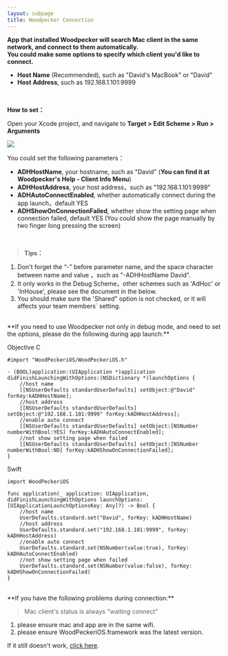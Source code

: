 ```yaml
---
layout: subpage
title: Woodpecker Connection
---
```



**App that installed Woodpecker will search Mac client in the same network, and connect to them automatically.**<br/>
**You could make some options to specify which client you'd like to connect.**

 -  **Host Name** (Recommended), such as "David's MacBook" or "David"
 -  **Host Address**, such as 192.168.1.101:9999
<br/>


**How to set：**

Open your Xcode project, and navigate to **Target > Edit Scheme > Run > Arguments**

![][1]

You could set the following parameters：

 -  **ADHHostName**,  your hostname, such as "David" (**You can find it at Woodpecker's Help - Client Info Menu**)
 -  **ADHHostAddress**,  your host address，such as "192.168.1.101:9999"    
 -  **ADHAutoConnectEnabled**,  whether automatically connect during the app launch，default YES
 -  **ADHShowOnConnectionFailed**,  whether show the setting page when connection failed, default YES (You could show the page manually by two finger long pressing the screen)
<br/>

> **Tips：**<br/>
1. Don't forget the “-” before parameter name, and  the space character between name and value ，such as "-ADHHostName David".<br/>
2. It only works in the Debug Scheme，other schemes such as 'AdHoc' or 'InHouse', please see the document in the below.<br/>
3. You should make sure the 'Shared" option is not checked, or it will affects your team members` setting.

<br/>
**If you need to use Woodpecker not only in debug mode, and need to set the options, please do the following during app launch:**

Objective C
```
#import "WoodPeckeriOS/WoodPeckeriOS.h"

- (BOOL)application:(UIApplication *)application didFinishLaunchingWithOptions:(NSDictionary *)launchOptions {
    //host name
    [[NSUserDefaults standardUserDefaults] setObject:@"David" forKey:kADHHostName];
    //host address
    [[NSUserDefaults standardUserDefaults] setObject:@"192.168.1.101:9999" forKey:kADHHostAddress];
    //enable auto connect
    [[NSUserDefaults standardUserDefaults] setObject:[NSNumber numberWithBool:YES] forKey:kADHAutoConnectEnabled];
    //not show setting page when failed
    [[NSUserDefaults standardUserDefaults] setObject:[NSNumber numberWithBool:NO] forKey:kADHShowOnConnectionFailed];
}
```

Swift

```
import WoodPeckeriOS

func application(_ application: UIApplication, didFinishLaunchingWithOptions launchOptions: [UIApplicationLaunchOptionsKey: Any]?) -> Bool {
    //host name
    UserDefaults.standard.set("David", forKey: kADHHostName)
    //host address
    UserDefaults.standard.set("192.168.1.101:9999", forKey: kADHHostAddress)
    //enable auto connect
    UserDefaults.standard.set(NSNumber(value:true), forKey: kADHAutoConnectEnabled)
    //not show setting page when failed
    UserDefaults.standard.set(NSNumber(value:false), forKey: kADHShowOnConnectionFailed)
}
```
<br/>
**If you have the following problems during connection:**

> Mac client's status is always "waiting connect"

1. please ensure mac and app are in the same wifi.
2. please ensure WoodPeckeriOS.framework was the latest version.


If it still doesn't work, <a href="/contact.html">click here</a>.

<br/>
<br/>

  [1]: /assets/img/scheme.png

